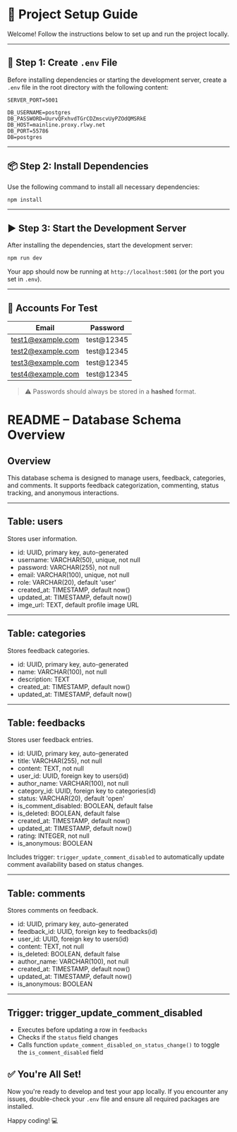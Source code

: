 # 🚀 Project Setup Guide

Welcome! Follow the instructions below to set up and run the project locally.

---

## 📄 Step 1: Create `.env` File

Before installing dependencies or starting the development server, create a `.env` file in the root directory with the following content:

```env
SERVER_PORT=5001

DB_USERNAME=postgres
DB_PASSWORD=UurvQFxhvdTGrCDZmscvUyPZOdQMSRkE
DB_HOST=mainline.proxy.rlwy.net
DB_PORT=55786
DB=postgres
```

---

## 📦 Step 2: Install Dependencies

Use the following command to install all necessary dependencies:

```bash
npm install
```

---

## ▶️ Step 3: Start the Development Server

After installing the dependencies, start the development server:

```bash
npm run dev
```

Your app should now be running at `http://localhost:5001` (or the port you set in `.env`).

---

## 🧾 Accounts For Test

| Email             | Password   |
| ----------------- | ---------- |
| test1@example.com | test@12345 |
| test2@example.com | test@12345 |
| test3@example.com | test@12345 |
| test4@example.com | test@12345 |

> ⚠️ Passwords should always be stored in a **hashed** format.

# README – Database Schema Overview

## Overview

This database schema is designed to manage users, feedback, categories, and comments. It supports feedback categorization, commenting, status tracking, and anonymous interactions.

---

## Table: users

Stores user information.

- id: UUID, primary key, auto-generated
- username: VARCHAR(50), unique, not null
- password: VARCHAR(255), not null
- email: VARCHAR(100), unique, not null
- role: VARCHAR(20), default 'user'
- created_at: TIMESTAMP, default now()
- updated_at: TIMESTAMP, default now()
- imge_url: TEXT, default profile image URL

---

## Table: categories

Stores feedback categories.

- id: UUID, primary key, auto-generated
- name: VARCHAR(100), not null
- description: TEXT
- created_at: TIMESTAMP, default now()
- updated_at: TIMESTAMP, default now()

---

## Table: feedbacks

Stores user feedback entries.

- id: UUID, primary key, auto-generated
- title: VARCHAR(255), not null
- content: TEXT, not null
- user_id: UUID, foreign key to users(id)
- author_name: VARCHAR(100), not null
- category_id: UUID, foreign key to categories(id)
- status: VARCHAR(20), default 'open'
- is_comment_disabled: BOOLEAN, default false
- is_deleted: BOOLEAN, default false
- created_at: TIMESTAMP, default now()
- updated_at: TIMESTAMP, default now()
- rating: INTEGER, not null
- is_anonymous: BOOLEAN

Includes trigger: `trigger_update_comment_disabled` to automatically update comment availability based on status changes.

---

## Table: comments

Stores comments on feedback.

- id: UUID, primary key, auto-generated
- feedback_id: UUID, foreign key to feedbacks(id)
- user_id: UUID, foreign key to users(id)
- content: TEXT, not null
- is_deleted: BOOLEAN, default false
- author_name: VARCHAR(100), not null
- created_at: TIMESTAMP, default now()
- updated_at: TIMESTAMP, default now()
- is_anonymous: BOOLEAN

---

## Trigger: trigger_update_comment_disabled

- Executes before updating a row in `feedbacks`
- Checks if the `status` field changes
- Calls function `update_comment_disabled_on_status_change()` to toggle the `is_comment_disabled` field

## ✅ You're All Set!

Now you're ready to develop and test your app locally. If you encounter any issues, double-check your `.env` file and ensure all required packages are installed.

Happy coding! 💻
